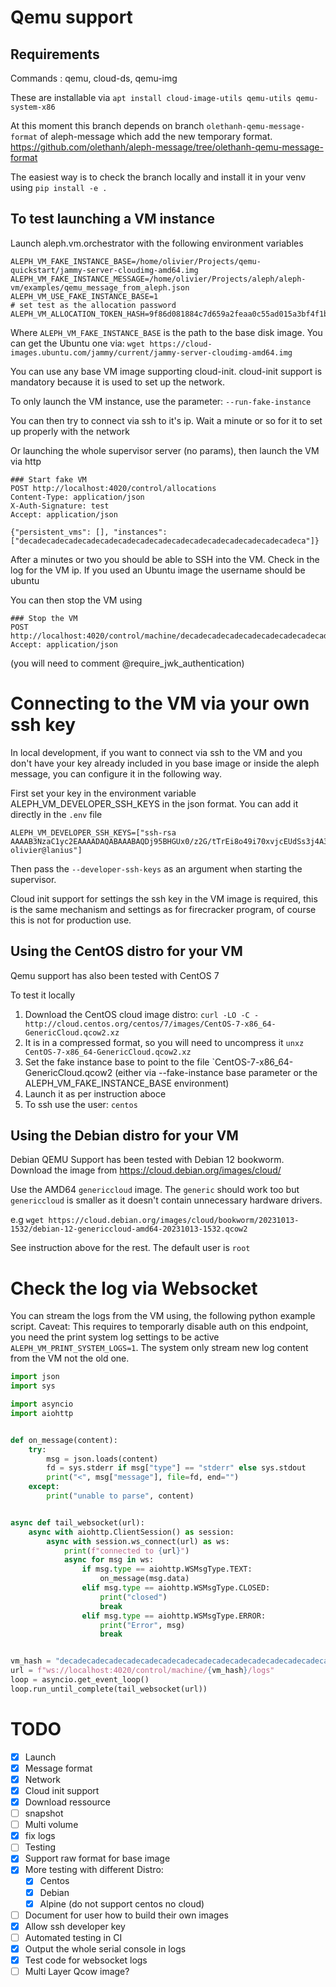 # Qemu support

## Requirements
Commands : qemu, cloud-ds, qemu-img

These are installable via 
`apt install cloud-image-utils qemu-utils qemu-system-x86`

At this moment this branch depends on branch `olethanh-qemu-message-format`  of aleph-message which add the new temporary format.  https://github.com/olethanh/aleph-message/tree/olethanh-qemu-message-format

The easiest way is to check the branch locally and install it in your venv using `pip install -e .`

## To test launching a VM instance

Launch aleph.vm.orchestrator with the following environment variables


```environ
ALEPH_VM_FAKE_INSTANCE_BASE=/home/olivier/Projects/qemu-quickstart/jammy-server-cloudimg-amd64.img
ALEPH_VM_FAKE_INSTANCE_MESSAGE=/home/olivier/Projects/aleph/aleph-vm/examples/qemu_message_from_aleph.json
ALEPH_VM_USE_FAKE_INSTANCE_BASE=1
# set test as the allocation password
ALEPH_VM_ALLOCATION_TOKEN_HASH=9f86d081884c7d659a2feaa0c55ad015a3bf4f1b2b0b822cd15d6c15b0f00a08

```

Where `ALEPH_VM_FAKE_INSTANCE_BASE` is the path to the base disk image. You can get the Ubuntu one via:
`wget https://cloud-images.ubuntu.com/jammy/current/jammy-server-cloudimg-amd64.img`

You can use any base VM image supporting cloud-init. cloud-init support is mandatory because it is used to set up the network.  


To only launch the VM instance, use the parameter:
`--run-fake-instance`

You can then try to connect via ssh to it's ip. Wait a minute or so for it to set up properly with the network

Or launching the whole supervisor server (no params), then launch the VM via http

```http request
### Start fake VM
POST http://localhost:4020/control/allocations
Content-Type: application/json
X-Auth-Signature: test
Accept: application/json

{"persistent_vms": [], "instances": ["decadecadecadecadecadecadecadecadecadecadecadecadecadecadecadeca"]}
```

After a minutes or two you should be able to SSH into the VM. Check in the log for the VM ip. 
If you used an Ubuntu image the username should be ubuntu

You can then stop the VM using
```http request
### Stop the VM
POST http://localhost:4020/control/machine/decadecadecadecadecadecadecadecadecadecadecadecadecadecadecadeca/stop
Accept: application/json
```
(you will need to comment @require_jwk_authentication)

# Connecting to the VM via your own ssh key
In local development, if you want to connect via ssh to the VM and you don't have your
 key already included in you base image or inside the aleph message, you can configure it in the following way.

First set your key in the environment variable ALEPH_VM_DEVELOPER_SSH_KEYS in the json format. You can add it directly in the `.env` file
```env
ALEPH_VM_DEVELOPER_SSH_KEYS=["ssh-rsa AAAAB3NzaC1yc2EAAAADAQABAAABAQDj95BHGUx0/z2G/tTrEi8o49i70xvjcEUdSs3j4A33jE7pAphrfRVbuFMgFubcm8n9r5ftd/H8SjjTL4hY9YvWV5ZuMf92GUga3n4wgevvPlBszYZCy/idxFl0vtHYC1CcK9v4tVb9onhDt8FOJkf2m6PmDyvC+6tl6LwoerXTeeiKr5VnTB4KOBkammtFmix3d1X1SZd/cxdwZIHcQ7BNsqBm2w/YzVba6Z4ZnFUelBkQtMQqNs2aV51O1pFFqtZp2mM71D5d8vn9pOtqJ5QmY5IW6NypcyqKJZg5o6QguK5rdXLkc7AWro27BiaHIENl3w0wazp9EDO9zPAGJ6lz olivier@lanius"]
```

Then pass the `--developer-ssh-keys` as an argument when starting the supervisor.

Cloud init support for settings the ssh key in the VM image is required, this is the same mechanism and settings as for firecracker program, of course this is not for production use.

## Using the CentOS distro for your VM
Qemu support has also been tested with CentOS 7

To test it locally
1. Download the CentOS cloud image distro:
`curl -LO -C - http://cloud.centos.org/centos/7/images/CentOS-7-x86_64-GenericCloud.qcow2.xz`
2. It is in a compressed format, so you will  need to uncompress it
```unxz CentOS-7-x86_64-GenericCloud.qcow2.xz```
3. Set the fake instance base to point to the file `CentOS-7-x86_64-GenericCloud.qcow2
(either via --fake-instance base parameter or the  ALEPH_VM_FAKE_INSTANCE_BASE environment)
4. Launch it as per instruction aboce
5. To ssh use the user: `centos` 

## Using the Debian distro for your VM
Debian QEMU Support has been tested with Debian 12 bookworm. Download the image from https://cloud.debian.org/images/cloud/

Use the AMD64 `genericcloud` image. The `generic` should work too but `genericcloud` is smaller as it doesn't contain unnecessary hardware drivers.

e.g `wget https://cloud.debian.org/images/cloud/bookworm/20231013-1532/debian-12-genericcloud-amd64-20231013-1532.qcow2`

See instruction above for the rest. The default user is `root`

# Check the log via Websocket
You can stream the logs from the VM using, the following python example script. 
Caveat: This requires to temporarly disable auth on this endpoint, you need the print system log settings to be active `ALEPH_VM_PRINT_SYSTEM_LOGS=1`. The system only stream new log content from the VM not the old one.
```python
import json
import sys

import asyncio
import aiohttp


def on_message(content):
    try:
        msg = json.loads(content)
        fd = sys.stderr if msg["type"] == "stderr" else sys.stdout
        print("<", msg["message"], file=fd, end="")
    except:
        print("unable to parse", content)


async def tail_websocket(url):
    async with aiohttp.ClientSession() as session:
        async with session.ws_connect(url) as ws:
            print(f"connected to {url}")
            async for msg in ws:
                if msg.type == aiohttp.WSMsgType.TEXT:
                    on_message(msg.data)
                elif msg.type == aiohttp.WSMsgType.CLOSED:
                    print("closed")
                    break
                elif msg.type == aiohttp.WSMsgType.ERROR:
                    print("Error", msg)
                    break


vm_hash = "decadecadecadecadecadecadecadecadecadecadecadecadecadecadecadeca"
url = f"ws://localhost:4020/control/machine/{vm_hash}/logs"
loop = asyncio.get_event_loop()
loop.run_until_complete(tail_websocket(url))
```


# TODO
- [x] Launch
- [x] Message format
- [x] Network
- [x] Cloud init support
- [x] Download ressource
- [ ] snapshot
- [ ] Multi volume
- [x] fix logs
- [ ] Testing
- [x] Support raw format for base image
- [x] More testing with different Distro:
  - [x] Centos
  - [x] Debian
  - [x] Alpine (do not support centos no cloud)
- [ ] Document for user how to build their own images
- [x] Allow ssh developer key
- [ ] Automated testing in CI
- [x] Output the whole serial console in logs
- [x] Test code for websocket logs
- [ ] Multi Layer Qcow image?
